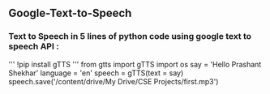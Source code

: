 ## Google-Text-to-Speech
### Text to Speech in 5 lines of python code using google text to speech API :

 ''' !pip install gTTS '''
from gtts import gTTS
import os
say = 'Hello Prashant Shekhar'
language = 'en'
speech = gTTS(text = say)
speech.save('/content/drive/My Drive/CSE Projects/first.mp3')
